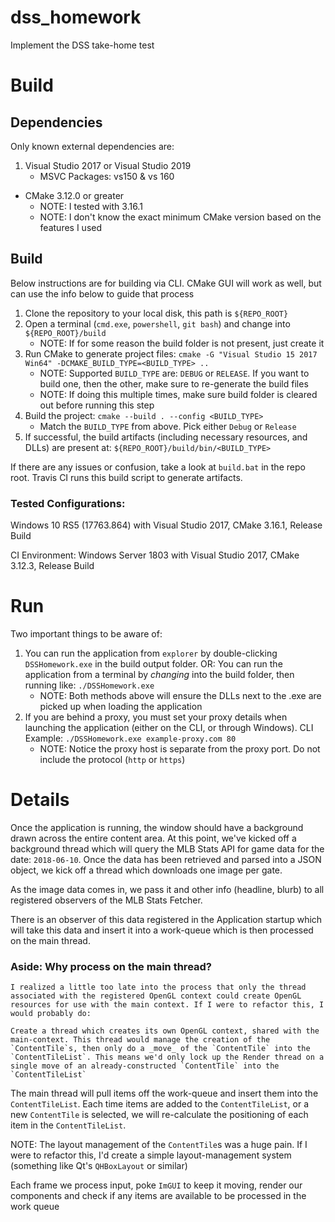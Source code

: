 # dss_homework
Implement the DSS take-home test

# Build
## Dependencies
Only known external dependencies are:
1. Visual Studio 2017 or Visual Studio 2019
    * MSVC Packages: vs150 & vs 160
* CMake 3.12.0 or greater
    * NOTE: I tested with 3.16.1
    * NOTE: I don't know the exact minimum CMake version based on the features I used

## Build
Below instructions are for building via CLI. CMake GUI will work as well, but can use the info below to guide that process
1. Clone the repository to your local disk, this path is `${REPO_ROOT}`
2. Open a terminal (`cmd.exe`, `powershell`, `git bash`) and change into `${REPO_ROOT}/build`
    - NOTE: If for some reason the build folder is not present, just create it
3. Run CMake to generate project files: `cmake -G "Visual Studio 15 2017 Win64" -DCMAKE_BUILD_TYPE=<BUILD_TYPE> ..`
    - NOTE: Supported `BUILD_TYPE` are: `DEBUG` or `RELEASE`. If you want to build one, then the other, make sure to re-generate the build files
    - NOTE: If doing this multiple times, make sure build folder is cleared out before running this step
4. Build the project: `cmake --build . --config <BUILD_TYPE>`
    - Match the `BUILD_TYPE` from above. Pick either `Debug` or `Release`
5. If successful, the build artifacts (including necessary resources, and DLLs) are present at: `${REPO_ROOT}/build/bin/<BUILD_TYPE>`

If there are any issues or confusion, take a look at `build.bat` in the repo root. Travis CI runs this build script to generate artifacts.

### Tested Configurations:
Windows 10 RS5 (17763.864) with Visual Studio 2017, CMake 3.16.1, Release Build

CI Environment: Windows Server 1803 with Visual Studio 2017, CMake 3.12.3, Release Build

# Run
Two important things to be aware of:

1. You can run the application from `explorer` by double-clicking `DSSHomework.exe` in the build output folder. OR: You can run the application from a terminal by _changing_ into the build folder, then running like: `./DSSHomework.exe`
    - NOTE: Both methods above will ensure the DLLs next to the .exe are picked up when loading the application
2. If you are behind a proxy, you must set your proxy details when launching the application (either on the CLI, or through Windows). CLI Example: `./DSSHomework.exe example-proxy.com 80`
    - NOTE: Notice the proxy host is separate from the proxy port. Do not include the protocol (`http` or `https`)

# Details
Once the application is running, the window should have a background drawn across the entire content area. At this point, we've kicked off a background thread which will query the MLB Stats API for game data for the date: `2018-06-10`. Once the data has been retrieved and parsed into a JSON object, we kick off a thread which downloads one image per gate.

As the image data comes in, we pass it and other info (headline, blurb) to all registered observers of the MLB Stats Fetcher.

There is an observer of this data registered in the Application startup which will take this data and insert it into a work-queue which is then processed on the main thread.

### Aside: Why process on the main thread?
    I realized a little too late into the process that only the thread associated with the registered OpenGL context could create OpenGL resources for use with the main context. If I were to refactor this, I would probably do:

    Create a thread which creates its own OpenGL context, shared with the main-context. This thread would manage the creation of the `ContentTile`s, then only do a _move_ of the `ContentTile` into the `ContentTileList`. This means we'd only lock up the Render thread on a single move of an already-constructed `ContentTile` into the `ContentTileList`

The main thread will pull items off the work-queue and insert them into the `ContentTileList`. Each time items are added to the `ContentTileList`, or a new `ContentTile` is selected, we will re-calculate the positioning of each item in the `ContentTileList`.

NOTE: The layout management of the `ContentTile`s was a huge pain. If I were to refactor this, I'd create a simple layout-management system (something like Qt's `QHBoxLayout` or similar)

Each frame we process input, poke `ImGUI` to keep it moving, render our components and check if any items are available to be processed in the work queue